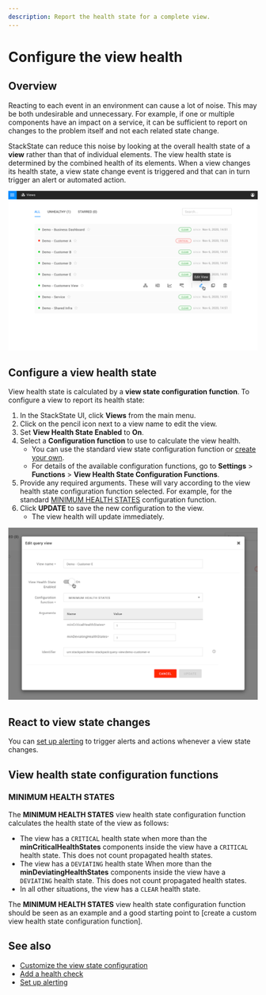 ```yaml
---
description: Report the health state for a complete view.
---
```


# Configure the view health

## Overview

Reacting to each event in an environment can cause a lot of noise. This may be both undesirable and unnecessary. For example, if one or multiple components have an impact on a service, it can be sufficient to report on changes to the problem itself and not each related state change. 

StackState can reduce this noise by looking at the overall health state of a **view** rather than that of individual elements. The view health state is determined by the combined health of its elements. When a view changes its health state, a view state change event is triggered and that can in turn trigger an alert or automated action.

![Views list with view health state](/.gitbook/assets/v41_views_list.png)

## Configure a view health state

View health state is calculated by a **view state configuration function**.  To configure a view to report its health state:

1. In the StackState UI, click **Views** from the main menu.
2. Click on the pencil icon next to a view name to edit the view.
3. Set **View Health State Enabled** to **On**.
4. Select a **Configuration function** to use to calculate the view health. 
    - You can use the standard view state configuration function or [create your own](/configure/topology/view_state_configuration.md).
    - For details of the available configuration functions, go to **Settings** > **Functions** > **View Health State Configuration Functions**.
6. Provide any required arguments. These will vary according to the view health state configuration function selected. For example, for the standard [MINIMUM HEALTH STATES](#view-health-state-configuration-function-minimum-health-states) configuration function.
7. Click **UPDATE** to save the new configuration to the view. 
    - The view health will update immediately.
    
![Edit query view](/.gitbook/assets/v41_edit_query_view.png)

## React to view state changes

You can [set up alerting](/use/health-state-and-alerts/set-up-alerting.md) to trigger alerts and actions whenever a view state changes.

## View health state configuration functions

### MINIMUM HEALTH STATES

The **MINIMUM HEALTH STATES** view health state configuration function calculates the health state of the view as follows:

* The view has a `CRITICAL` health state when more than the **minCriticalHealthStates** components inside the view have a `CRITICAL` health state. This does not count propagated health states.
* The view has a `DEVIATING` health state When more than the **minDeviatingHealthStates** components inside the view have a `DEVIATING` health state. This does not count propagated health states.
* In all other situations, the view has a `CLEAR` health state.

The **MINIMUM HEALTH STATES** view health state configuration function should be seen as an example and a good starting point to [create a custom view health state configuration function].

## See also

- [Customize the view state configuration](/configure/topology/view_state_configuration.md)
- [Add a health check](/use/health-state-and-alerts/add-a-health-check.md)
- [Set up alerting](/use/health-state-and-alerts/set-up-alerting.md)
